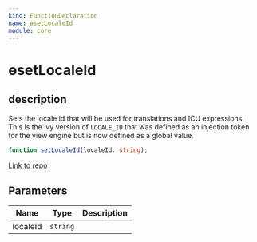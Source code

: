 ```yaml
---
kind: FunctionDeclaration
name: ɵsetLocaleId
module: core
---
```


# ɵsetLocaleId

## description

Sets the locale id that will be used for translations and ICU expressions.
This is the ivy version of `LOCALE_ID` that was defined as an injection token for the view engine
but is now defined as a global value.

```ts
function setLocaleId(localeId: string);
```

[Link to repo](https://github.com/timdeschryver/angular/blob/master/packages/core/src/render3/i18n.ts#L1405-L1410)

## Parameters

| Name     | Type     | Description |
| -------- | -------- | ----------- |
| localeId | `string` |             |
